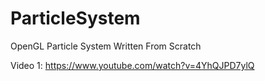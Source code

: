 # ParticleSystem
OpenGL Particle System Written From Scratch


Video 1: https://www.youtube.com/watch?v=4YhQJPD7ylQ
